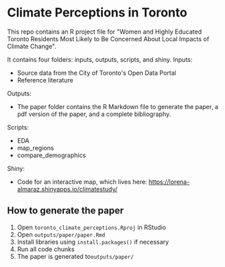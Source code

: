 # Climate Perceptions in Toronto

This repo contains an R project file for "Women and Highly Educated Toronto Residents Most Likely to Be Concerned About Local Impacts of Climate Change".

It contains four folders: inputs, outputs, scripts, and shiny.
Inputs:
- Source data from the City of Toronto's Open Data Portal
- Reference literature

Outputs:
- The paper folder contains the R Markdown file to generate the paper, a pdf version of the paper, and a complete bibliography.

Scripts:
- EDA
- map_regions
- compare_demographics

Shiny:
- Code for an interactive map, which lives here: https://lorena-almaraz.shinyapps.io/climatestudy/

## How to generate the paper
1. Open `toronto_climate_perceptions.Rproj` in RStudio
2. Open `outputs/paper/paper.Rmd` 
3. Install libraries using `install.packages()` if necessary
4. Run all code chunks
5. The paper is generated to`outputs/paper/`
